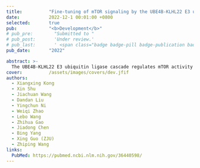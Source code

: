 ```yaml
---
title:          "Fine-tuning of mTOR signaling by the UBE4B-KLHL22 E3 ubiquitin ligase cascade in brain development"
date:           2022-12-1 00:01:00 +0800
selected:       true
pub:            "<b>Development</b>"
# pub_pre:        "Submitted to "
# pub_post:       'Under review.'
# pub_last:       ' <span class="badge badge-pill badge-publication badge-success">Spotlight</span>'
pub_date:       "2022"

abstract: >-
  The UBE4B-KLHL22 E3 ubiquitin ligase cascade regulates mTOR activity in neurodevelopment, and its disruption impairs neural precursor proliferation and differentiation, which can be rescued by mTOR inhibition.
cover:          /assets/images/covers/dev.jfif
authors:
  - Xiangxing Kong
  - Xin Shu
  - Jiachuan Wang
  - Dandan Liu
  - Yingchun Ni
  - Weiqi Zhao
  - Lebo Wang
  - Zhihua Gao
  - Jiadong Chen
  - Bing Yang
  - Xing Guo (ZJU)
  - Zhiping Wang
links:
  PubMed: https://pubmed.ncbi.nlm.nih.gov/36440598/
---
```


